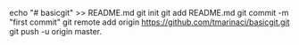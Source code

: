 echo "# basicgit" >> README.md
git init
git add README.md
git commit -m "first commit"
git remote add origin https://github.com/tmarinaci/basicgit.git
git push -u origin master.